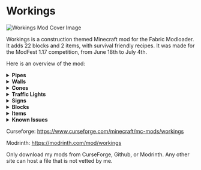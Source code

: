 # Workings

![Workings Mod Cover Image](https://imgur.com/rBUpdv1.png)

Workings is a construction themed Minecraft mod for the Fabric Modloader. It adds 22 blocks and 2 items, with survival friendly recipes. It was made for the ModFest 1.17 competition, from June 18th to July 4th.

Here is an overview of the mod:

<details>
<summary><strong>Pipes</strong></summary>

Block of Iron Pipes and Block of Copper Pipes:
  
![Block of Iron Pipes](https://imgur.com/gNICmie.png)
![Block of Copper Pipes](https://imgur.com/HLdJYuj.png)
  
These are crafted with pipes, which function as lightning rods:
  
![Iron and Copper Pipes](https://imgur.com/aRfQAPq.png)
Here are the recipes: ![Pipe Recipes](https://imgur.com/JU98D45.png)
  
Both block recipes are shapeless and can have the pipes arranged in any order.

</details>

<details>
<summary><strong>Walls</strong></summary>

Decorative Highway barriers that function like fences.

![Highway Barrier](https://imgur.com/LKwL171.png)
![Jersey Wall](https://imgur.com/qqI1ZNX.png)
  
Here are the recipes:

![Highway Barriers Recipes](https://imgur.com/27uxmae.png)
  
The Jersey Wall can also be crafted in a stonecutter, one Pavement block to one Jersey Wall.

</details>

<details>
<summary><strong>Cones</strong></summary>

![Cones](https://imgur.com/oEKdb1b.png)

Here are the recipes:
  
![Cone Recipes](https://imgur.com/0lDRTIs.png)

</details>

<details>
<summary><strong>Traffic Lights</strong></summary>

Traffic Lights are based on the direction of the player placing them. They can be toggled by redstone.
  
![Light switching by redstone](https://imgur.com/P2W3D32.gif)
  
Automatic Traffic Lights are also based on the player direction. Their speed can be changed by feeding them sugar or fermented spider eyes. Each click adds or subtracts 20% of the current speed, for a total of nine speed combinations.
Giving an Automatic Traffic Light a redstone signal will freeze it in place.
  
![Changing traffic light speed gif](https://imgur.com/Hio5HyH.gif)
  
Here are the recipes for the Traffic Light:
  
![Traffic Light Recipes](https://imgur.com/Du6xd3X.png)
  
Lime dye and candles can be substituted for green dye and candles, respectively.
Traffic Lights can also be crafted with an Automatic Traffic Light and three coal, shapeless.
  
Here is the recipe for Automatic Traffic Lights:
  
![Automatic Traffic Light Recipe](https://imgur.com/gEn6FTT.png)

Green dye can be substituted for lime dye. Automatic Traffic Lights can also be crafted with a Traffic light and three redstone, shapeless.

</details>

<details>
<summary><strong>Signs</strong></summary>
  
Decorative road signs.
  
![Road Signs](https://imgur.com/4SQgG5P.png)
  
Here are the recipes for the signs:
  
![Sign crafting recipes](https://imgur.com/FzNBTht.png)

Wool can be substituted for concrete or terracotta. Any shovel and any banner (including modded shovels and banners) will work for the Shovel Diamond Sign and Flag Diamond Sign, respectively.
  
</details>

<details>
<summary><strong>Blocks</strong></summary>
  
Block of sticks are decorative blocks that have a burn time of 3000.
  
![Block of Sticks](https://imgur.com/dg065Ga.png)

Pallets are just decorative blocks for now:
  
![Pallets](https://imgur.com/saWobus.png)
  
Block of Pavement and Block of Asphalt. Pavement is used to craft Jersey Walls and Highway Barriers. Asphalt will give players and mobs Speed II when standing on.
  
![Block of Pavement and Block of Asphalt](https://imgur.com/x7A6ITX.png)

Here are the recipes:
  
![Crafting recipes for Block of Sticks and Pavement](https://imgur.com/x3TmMEs.png)

For Pavement, any type of Sand and any type of Cobblestone (Blackstone, Cobbled Deepslate, etc) work, even ones that were added by other mods.
  
</details>

<details>
<summary><strong>Items</strong></summary>

Bundle of Sticks
  
![Bundle of sticks](https://imgur.com/kdeuZ7X.png)

Bundles of Sticks are a crafting ingredient for Blocks of Sticks. They have a burn time of 1000 and can be used to bulk craft torches.

Copper Nugget
  
![Copper Nugget](https://imgur.com/98C5TLX.png)

Copper Nuggets are a crafting ingredient used to make pipes. Once Copper ingot is nine Copper Nuggets. Copper Nuggets can also be made by smelting down any Vanilla or Workings' Copper blocks or items. New in 1.0.6, Copper Nuggets now use fabric tags, for mod compatibility

</details>

<details>
<summary><strong>Known Issues</strong></summary>
  
- The Highway Barrier texture has some Z-fighting if connected to both the X and Z axis.
  
</details>


Curseforge: https://www.curseforge.com/minecraft/mc-mods/workings

Modrinth: https://modrinth.com/mod/workings

Only download my mods from CurseForge, Github, or Modrinth. Any other site can host a file that is not vetted by me.
